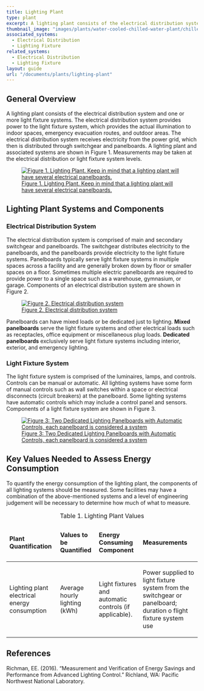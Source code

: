 ```yaml
---
title: Lighting Plant
type: plant
excerpt: A lighting plant consists of the electrical distribution system and one or more light fixture systems.
thumbnail_image: "images/plants/water-cooled-chilled-water-plant/chilled-water-plant-overview.jpeg"
associated_systems:
  - Electrical Distribution
  - Lighting Fixture
related_systems:
  - Electrical Distribution
  - Lighting Fixture
layout: guide
url: "/documents/plants/lighting-plant"
---
```


## General Overview

A lighting plant consists of the electrical distribution system and one or more light fixture systems. The electrical distribution system provides power to the light fixture system, which provides the actual illumination to indoor spaces, emergency evacuation routes, and outdoor areas. The electrical distribution system receives electricity from the power grid, which then is distributed through switchgear and panelboards. A lighting plant and associated systems are shown in Figure 1. Measurements may be taken at the electrical distribution or light fixture system levels.

<a href="/images/plants/lighting-plant/lighting-plant figure1.png">
    <figure class="figure mb-4 mt-3">
        <img src="/images/plants/lighting-plant/lighting-plant figure1.png" class="figure-img img-fluid rounded" alt="Figure 1. Lighting Plant. Keep in mind that a lighting plant will have several electrical panelboards.">
        <figcaption class="figure-caption text-left">Figure 1. Lighting Plant. Keep in mind that a lighting plant will have several electrical panelboards.</figcaption>
    </figure>
</a>

## Lighting Plant Systems and Components

### Electrical Distribution System

The electrical distribution system is comprised of main and secondary switchgear and panelboards. The switchgear distributes electricity to the panelboards, and the panelboards provide electricity to the light fixture systems. Panelboards typically serve light fixture systems in multiple spaces across a facility and are generally broken down by floor or smaller spaces on a floor. Sometimes multiple electric panelboards are required to provide power to a single space such as a warehouse, gymnasium, or garage. Components of an electrical distribution system are shown in Figure 2.

<a href="/images/plants/lighting-plant/lighting-plant figure2.png">
    <figure class="figure mb-4 mt-3">
        <img src="/images/plants/lighting-plant/lighting-plant figure2.png" class="figure-img img-fluid rounded" alt="Figure 2. Electrical distribution system">
        <figcaption class="figure-caption text-left">Figure 2. Electrical distribution system</figcaption>
    </figure>
</a>

Panelboards can have mixed loads or be dedicated just to lighting. <strong>Mixed panelboards</strong> serve the light fixture systems and other electrical loads such as receptacles, office equipment or miscellaneous plug loads. <strong>Dedicated panelboards</strong> exclusively serve light fixture systems including interior, exterior, and emergency lighting.

### Light Fixture System

The light fixture system is comprised of the luminaires, lamps, and controls. Controls can be manual or automatic. All lighting systems have some form of manual controls such as wall switches within a space or electrical disconnects (circuit breakers) at the panelboard. Some lighting systems have automatic controls which may include a control panel and sensors. Components of a light fixture system are shown in Figure 3.

<a href="/images/plants/lighting-plant/lighting-plant figure3.png">
    <figure class="figure mb-4 mt-3">
        <img src="/images/plants/lighting-plant/lighting-plant figure3.png" class="figure-img img-fluid rounded" alt="Figure 3: Two Dedicated Lighting Panelboards with Automatic Controls, each panelboard is considered a system ">
        <figcaption class="figure-caption text-left">Figure 3: Two Dedicated Lighting Panelboards with Automatic Controls, each panelboard is considered a system </figcaption>
    </figure>
</a>

## Key Values Needed to Assess Energy Consumption

To quantify the energy consumption of the lighting plant, the components of all lighting systems should be measured. Some facilities may have a combination of the above-mentioned systems and a level of engineering judgement will be necessary to determine how much of what to measure.

<table>
    <caption>Table 1. Lighting Plant Values</caption>
    <thead>
        <tr>
            <td>
                <p><strong>Plant Quantification</strong></p>
            </td>
            <td>
                <p><strong>Values to be Quantified</strong></p>
            </td>
            <td>
                <p><strong>Energy Consuming Component</strong></p>
            </td>
            <td>
                <p><strong>Measurements</strong></p>
            </td>
        </tr>
    <tbody>
        <tr>
            <td>
                <p>Lighting plant electrical energy consumption</p>
            </td>
            <td>
                <p>Average hourly lighting (kWh)</p>
            </td>
            <td>
                <p>Light fixtures and automatic controls (if applicable).</p>
            </td>
            <td>
                <p>Power supplied to light fixture system from the switchgear or panelboard; duration o flight fixture system use</p>
            </td>
        </tr>
    </tbody>
</table>

## References

Richman, EE. (2016). “Measurement and Verification of Energy Savings and Performance from Advanced Lighting Control.” Richland, WA: Pacific Northwest National Laboratory.